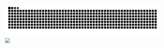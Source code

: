 ![](https://raw.githubusercontent.com/JTXYH/JTXYH/refs/heads/output/github-contribution-grid-snake.svg)
![](https://github-readme-stats.vercel.app/api?username=JTXYH&show_icons=true&theme=transparent)
